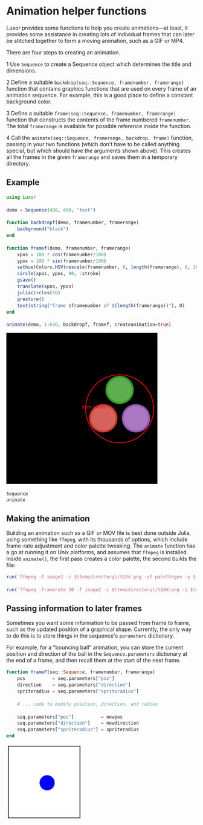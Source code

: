 # Animation helper functions

Luxor provides some functions to help you create animations—at least, it provides some assistance in creating lots of individual frames that can later be stitched together to form a moving animation, such as a GIF or MP4.

There are four steps to creating an animation.

1 Use `Sequence` to create a Sequence object which determines the title and dimensions.

2 Define a suitable `backdrop(seq::Sequence, framenumber, framerange)` function that contains graphics functions that are used on every frame of an animation sequence. For example, this is a good place to define a constant background color.

3 Define a suitable `frame(seq::Sequence, framenumber, framerange)` function that constructs the contents of the frame numbered `framenumber`. The total `framerange` is available for possible reference inside the function.

4 Call the `animate(seq::Sequence, framerange, backdrop, frame)` function, passing in your two functions (which don't have to be called anything special, but which should have the arguments shown above). This creates all the frames in the given `framerange` and saves them in a temporary directory.

## Example

```julia
using Luxor

demo = Sequence(400, 400, "test")

function backdropf(demo, framenumber, framerange)
    background("black")
end

function framef(demo, framenumber, framerange)
    xpos = 100 * cos(framenumber/100)
    ypos = 100 * sin(framenumber/100)
    sethue(Colors.HSV(rescale(framenumber, 0, length(framerange), 0, 360), 1, 1))
    circle(xpos, ypos, 90, :stroke)
    gsave()
    translate(xpos, ypos)
    juliacircles(50)
    grestore()
    text(string("frame $framenumber of $(length(framerange))"), O)
end

animate(demo, 1:630, backdropf, framef, createanimation=true)
```

![animation example](assets/figures/animation.gif)

```@docs
Sequence
animate
```

## Making the animation

Building an animation such as a GIF or MOV file is best done outside Julia, using something like `ffmpeg`, with its thousands of options, which include frame-rate adjustment and color palette tweaking. The `animate` function has a go at running it on Unix platforms, and assumes that `ffmpeg` is installed. Inside `animate()`, the first pass creates a color palette, the second builds the file:

```julia
run(`ffmpeg -f image2 -i $(tempdirectory)/%10d.png -vf palettegen -y $(seq.stitle)-palette.png`)

run(`ffmpeg -framerate 30 -f image2 -i $(tempdirectory)/%10d.png -i $(seq.stitle)-palette.png -lavfi paletteuse -y /tmp/$(seq.stitle).gif`)
```

## Passing information to later frames

Sometimes you want some information to be passed from frame to frame, such as the updated position of a graphical shape. Currently, the only way to do this is to store things in the sequence's `parameters` dictionary.

For example, for a "bouncing ball" animation, you can store the current position and direction of the ball in the `Sequence.parameters` dictionary at the end of a frame, and then recall them at the start of the next frame.

```julia
function frameF(seq::Sequence, framenumber, framerange)
    pos          = seq.parameters["pos"]
    direction    = seq.parameters["direction"]
    spriteradius = seq.parameters["spriteradius"]

    # ... code to modify position, direction, and radius

    seq.parameters["pos"]          = newpos
    seq.parameters["direction"]    = newdirection
    seq.parameters["spriteradius"] = spriteradius
end
```

![bouncing ball](assets/figures/bouncingball.gif)
